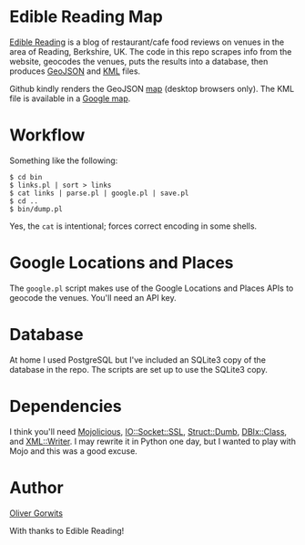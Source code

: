 # Edible Reading Map

[Edible Reading](http://ediblereading.com/) is a blog of restaurant/cafe food reviews on venues in the area of Reading, Berkshire, UK. The code in this repo scrapes info from the website, geocodes the venues, puts the results into a database, then produces [GeoJSON](http://en.wikipedia.org/wiki/GeoJSON) and [KML](https://developers.google.com/kml/documentation/?csw=1) files.

Github kindly renders the GeoJSON [map](https://github.com/ollyg/edible-reading/blob/master/edread.geojson) (desktop browsers only). The KML file is available in a [Google map](http://go.edreadmap.com/).

# Workflow

Something like the following:

````
$ cd bin
$ links.pl | sort > links
$ cat links | parse.pl | google.pl | save.pl
$ cd ..
$ bin/dump.pl
````

Yes, the `cat` is intentional; forces correct encoding in some shells.

# Google Locations and Places

The `google.pl` script makes use of the Google Locations and Places APIs to geocode the venues. You'll need an API key.

# Database

At home I used PostgreSQL but I've included an SQLite3 copy of the database in the repo. The scripts are set up to use the SQLite3 copy.

# Dependencies

I think you'll need [Mojolicious](https://metacpan.org/pod/Mojolicious),
[IO::Socket::SSL](https://metacpan.org/pod/IO::Socket::SSL),
[Struct::Dumb](https://metacpan.org/pod/Struct::Dumb),
[DBIx::Class](https://metacpan.org/pod/DBIx::Class),
and [XML::Writer](https://metacpan.org/pod/XML::Writer).
I may rewrite it in Python one day, but I wanted to play with Mojo and this was a good excuse.

# Author

[Oliver Gorwits](mailto:oliver@cpan.org)

With thanks to Edible Reading!
